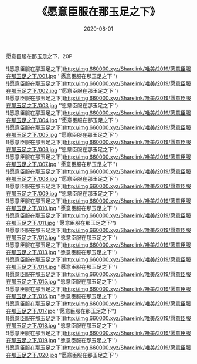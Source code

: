 ﻿---
layout: post
title:  《愿意臣服在那玉足之下》
date:   2020-08-01
img: http://img.660000.xyz/Sharelink/唯美/2019/愿意臣服在那玉足之下/000.jpg
categories: [美女, 清纯, 唯美]
---

愿意臣服在那玉足之下，20P

![愿意臣服在那玉足之下](http://img.660000.xyz/Sharelink/唯美/2019/愿意臣服在那玉足之下/001.jpg ''愿意臣服在那玉足之下'') <br>
![愿意臣服在那玉足之下](http://img.660000.xyz/Sharelink/唯美/2019/愿意臣服在那玉足之下/002.jpg ''愿意臣服在那玉足之下'') <br>
![愿意臣服在那玉足之下](http://img.660000.xyz/Sharelink/唯美/2019/愿意臣服在那玉足之下/003.jpg ''愿意臣服在那玉足之下'') <br>
![愿意臣服在那玉足之下](http://img.660000.xyz/Sharelink/唯美/2019/愿意臣服在那玉足之下/004.jpg ''愿意臣服在那玉足之下'') <br>
![愿意臣服在那玉足之下](http://img.660000.xyz/Sharelink/唯美/2019/愿意臣服在那玉足之下/005.jpg ''愿意臣服在那玉足之下'') <br>
![愿意臣服在那玉足之下](http://img.660000.xyz/Sharelink/唯美/2019/愿意臣服在那玉足之下/006.jpg ''愿意臣服在那玉足之下'') <br>
![愿意臣服在那玉足之下](http://img.660000.xyz/Sharelink/唯美/2019/愿意臣服在那玉足之下/007.jpg ''愿意臣服在那玉足之下'') <br>
![愿意臣服在那玉足之下](http://img.660000.xyz/Sharelink/唯美/2019/愿意臣服在那玉足之下/008.jpg ''愿意臣服在那玉足之下'') <br>
![愿意臣服在那玉足之下](http://img.660000.xyz/Sharelink/唯美/2019/愿意臣服在那玉足之下/009.jpg ''愿意臣服在那玉足之下'') <br>
![愿意臣服在那玉足之下](http://img.660000.xyz/Sharelink/唯美/2019/愿意臣服在那玉足之下/010.jpg ''愿意臣服在那玉足之下'') <br>
![愿意臣服在那玉足之下](http://img.660000.xyz/Sharelink/唯美/2019/愿意臣服在那玉足之下/011.jpg ''愿意臣服在那玉足之下'') <br>
![愿意臣服在那玉足之下](http://img.660000.xyz/Sharelink/唯美/2019/愿意臣服在那玉足之下/012.jpg ''愿意臣服在那玉足之下'') <br>
![愿意臣服在那玉足之下](http://img.660000.xyz/Sharelink/唯美/2019/愿意臣服在那玉足之下/013.jpg ''愿意臣服在那玉足之下'') <br>
![愿意臣服在那玉足之下](http://img.660000.xyz/Sharelink/唯美/2019/愿意臣服在那玉足之下/014.jpg ''愿意臣服在那玉足之下'') <br>
![愿意臣服在那玉足之下](http://img.660000.xyz/Sharelink/唯美/2019/愿意臣服在那玉足之下/015.jpg ''愿意臣服在那玉足之下'') <br>
![愿意臣服在那玉足之下](http://img.660000.xyz/Sharelink/唯美/2019/愿意臣服在那玉足之下/016.jpg ''愿意臣服在那玉足之下'') <br>
![愿意臣服在那玉足之下](http://img.660000.xyz/Sharelink/唯美/2019/愿意臣服在那玉足之下/017.jpg ''愿意臣服在那玉足之下'') <br>
![愿意臣服在那玉足之下](http://img.660000.xyz/Sharelink/唯美/2019/愿意臣服在那玉足之下/018.jpg ''愿意臣服在那玉足之下'') <br>
![愿意臣服在那玉足之下](http://img.660000.xyz/Sharelink/唯美/2019/愿意臣服在那玉足之下/019.jpg ''愿意臣服在那玉足之下'') <br>
![愿意臣服在那玉足之下](http://img.660000.xyz/Sharelink/唯美/2019/愿意臣服在那玉足之下/020.jpg ''愿意臣服在那玉足之下'') <br>
